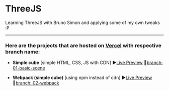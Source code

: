 # ThreeJS
Learning ThreeJS with Bruno Simon and applying some of my own tweaks :P

---

### Here are the projects that are hosted on [Vercel](https://vercel.com) with respective branch name:
- __Simple cube__ [simple HTML, CSS, JS with CDN] ▶️[Live Preview](https://threejs-basic-scene.vercel.app/) 🔗[branch: 01-basic-scene](https://github.com/geekyorion/ThreeJS/tree/01-basic-scene)

- __Webpack (simple cube)__ [using npm instead of cdn] ▶️[Live Preview](https://threejs-webpack-alpha.vercel.app/) 🔗[branch: 02-webpack](https://github.com/geekyorion/ThreeJS/tree/02-webpack)
